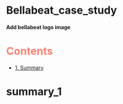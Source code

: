 # Bellabeat_case_study

#### Add bellabeat logo image

# <span style="color:#FA8072"> Contents </span>
* [1. Summary](#summary_1)

# summary_1
